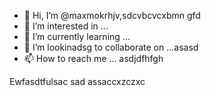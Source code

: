 - 👋 Hi, I’m @maxmokrhjv,sdcvbcvcxbmn gfd
- 👀 I’m interested in ...
- 🌱 I’m currently learning ...
- 💞️ I’m lookinadsg to collaborate on ...asasd
- 📫 How to reach me ...
asdjdfhfgh
<!---xsa
maxmokr/maxmokr is a ✨ special ✨xa repository because its `README.md` (this file) appears on your GitHub profile.
You can click the Preview link to take a look at your changes.
--->
Ewfasdtfulsac
sad
assaccxzczxc
